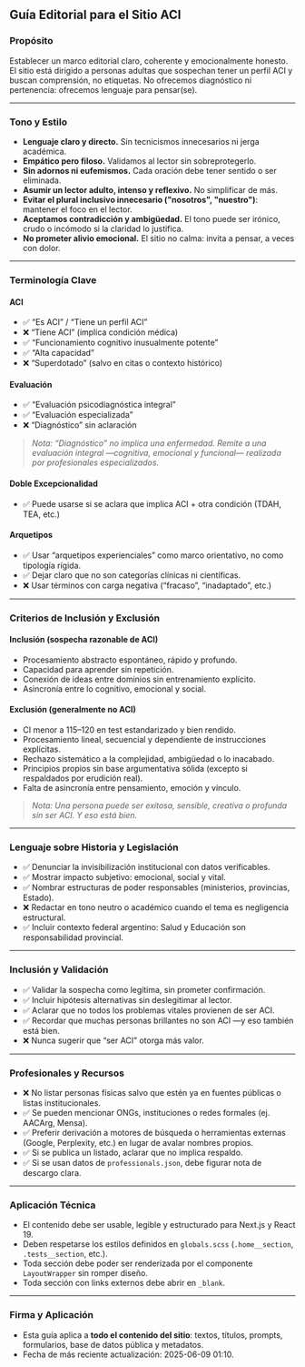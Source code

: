 ## Guía Editorial para el Sitio ACI

### Propósito

Establecer un marco editorial claro, coherente y emocionalmente honesto. El sitio está dirigido a personas adultas que sospechan tener un perfil ACI y buscan comprensión, no etiquetas. No ofrecemos diagnóstico ni pertenencia: ofrecemos lenguaje para pensar(se).

---

### Tono y Estilo

* **Lenguaje claro y directo.** Sin tecnicismos innecesarios ni jerga académica.
* **Empático pero filoso.** Validamos al lector sin sobreprotegerlo.
* **Sin adornos ni eufemismos.** Cada oración debe tener sentido o ser eliminada.
* **Asumir un lector adulto, intenso y reflexivo.** No simplificar de más.
* **Evitar el plural inclusivo innecesario ("nosotros", "nuestro")**: mantener el foco en el lector.
* **Aceptamos contradicción y ambigüedad.** El tono puede ser irónico, crudo o incómodo si la claridad lo justifica.
* **No prometer alivio emocional.** El sitio no calma: invita a pensar, a veces con dolor.

---

### Terminología Clave

#### ACI

* ✅ “Es ACI” / “Tiene un perfil ACI”
* ❌ “Tiene ACI” (implica condición médica)
* ✅ “Funcionamiento cognitivo inusualmente potente”
* ✅ “Alta capacidad”
* ❌ “Superdotado” (salvo en citas o contexto histórico)

#### Evaluación

* ✅ “Evaluación psicodiagnóstica integral”
* ✅ “Evaluación especializada”
* ❌ “Diagnóstico” sin aclaración

> *Nota: “Diagnóstico” no implica una enfermedad. Remite a una evaluación integral —cognitiva, emocional y funcional— realizada por profesionales especializados.*

#### Doble Excepcionalidad

* ✅ Puede usarse si se aclara que implica ACI + otra condición (TDAH, TEA, etc.)

#### Arquetipos

* ✅ Usar “arquetipos experienciales” como marco orientativo, no como tipología rígida.
* ✅ Dejar claro que no son categorías clínicas ni científicas.
* ❌ Usar términos con carga negativa (“fracaso”, “inadaptado”, etc.)

---

### Criterios de Inclusión y Exclusión

#### Inclusión (sospecha razonable de ACI)

* Procesamiento abstracto espontáneo, rápido y profundo.
* Capacidad para aprender sin repetición.
* Conexión de ideas entre dominios sin entrenamiento explícito.
* Asincronía entre lo cognitivo, emocional y social.

#### Exclusión (generalmente no ACI)

* CI menor a 115–120 en test estandarizado y bien rendido.
* Procesamiento lineal, secuencial y dependiente de instrucciones explícitas.
* Rechazo sistemático a la complejidad, ambigüedad o lo inacabado.
* Principios propios sin base argumentativa sólida (excepto si respaldados por erudición real).
* Falta de asincronía entre pensamiento, emoción y vínculo.

> *Nota: Una persona puede ser exitosa, sensible, creativa o profunda sin ser ACI. Y eso está bien.*

---

### Lenguaje sobre Historia y Legislación

* ✅ Denunciar la invisibilización institucional con datos verificables.
* ✅ Mostrar impacto subjetivo: emocional, social y vital.
* ✅ Nombrar estructuras de poder responsables (ministerios, provincias, Estado).
* ❌ Redactar en tono neutro o académico cuando el tema es negligencia estructural.
* ✅ Incluir contexto federal argentino: Salud y Educación son responsabilidad provincial.

---

### Inclusión y Validación

* ✅ Validar la sospecha como legítima, sin prometer confirmación.
* ✅ Incluir hipótesis alternativas sin deslegitimar al lector.
* ✅ Aclarar que no todos los problemas vitales provienen de ser ACI.
* ✅ Recordar que muchas personas brillantes no son ACI —y eso también está bien.
* ❌ Nunca sugerir que “ser ACI” otorga más valor.

---

### Profesionales y Recursos

* ❌ No listar personas físicas salvo que estén ya en fuentes públicas o listas institucionales.
* ✅ Se pueden mencionar ONGs, instituciones o redes formales (ej. AACArg, Mensa).
* ✅ Preferir derivación a motores de búsqueda o herramientas externas (Google, Perplexity, etc.) en lugar de avalar nombres propios.
* ✅ Si se publica un listado, aclarar que no implica respaldo.
* ✅ Si se usan datos de `professionals.json`, debe figurar nota de descargo clara.

---

### Aplicación Técnica

* El contenido debe ser usable, legible y estructurado para Next.js y React 19.
* Deben respetarse los estilos definidos en `globals.scss` (`.home__section`, `.tests__section`, etc.).
* Toda sección debe poder ser renderizada por el componente `LayoutWrapper` sin romper diseño.
* Toda sección con links externos debe abrir en `_blank`.

---

### Firma y Aplicación

* Esta guía aplica a **todo el contenido del sitio**: textos, títulos, prompts, formularios, base de datos pública y metadatos.
* Fecha de más reciente actualización: 2025-06-09 01:10.
